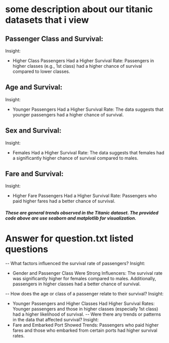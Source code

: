# some description about our titanic datasets that i view
## Passenger Class and Survival:
Insight:
- Higher Class Passengers Had a Higher Survival Rate: Passengers in higher classes
    (e.g., 1st class) had a higher chance of survival compared to lower classes.

## Age and Survival:
Insight:
- Younger Passengers Had a Higher Survival Rate: The data suggests that younger passengers had a higher chance of survival.

## Sex and Survival:
Insight:
- Females Had a Higher Survival Rate: The data suggests that females had a significantly higher chance of survival compared to males.


## Fare and Survival:
Insight:
- Higher Fare Passengers Had a Higher Survival Rate: Passengers who paid higher fares had a better chance of survival.

##### These are general trends observed in the Titanic dataset. The provided code above are  use seaborn and matplotlib for visualization.

 # Answer for question.txt listed questions
  
-- What factors influenced the survival rate of passengers?
Insight:
- Gender and Passenger Class Were Strong Influencers: The survival rate was significantly higher for females compared to males. Additionally, passengers in higher classes had a better chance of survival.

-- How does the age or class of a passenger relate to their survival?
Insight:
- Younger Passengers and Higher Classes Had Higher Survival Rates: Younger passengers and those in higher classes (especially 1st class) had a higher likelihood of survival.
  -- Were there any trends or patterns in the data that affected survival?
Insight:
- Fare and Embarked Port Showed Trends: Passengers who paid higher fares and those who embarked from certain ports had higher survival rates.
